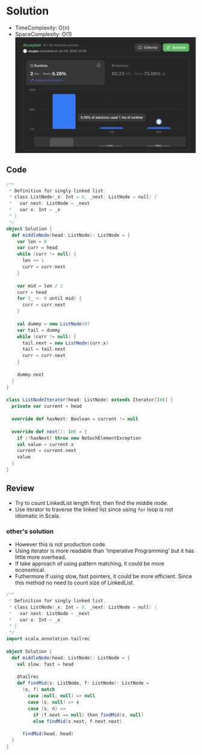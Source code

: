 # Solution
- TimeComplexity: O(n)
- SpaceComplexity: O(1)
  ![complexity](../../lib/images/beomjin/876-complexity.png)
## Code
```scala
/**
 * Definition for singly-linked list.
 * class ListNode(_x: Int = 0, _next: ListNode = null) {
 *   var next: ListNode = _next
 *   var x: Int = _x
 * }
 */
object Solution {
  def middleNode(head: ListNode): ListNode = {
    var len = 0
    var curr = head
    while (curr != null) {
      len += 1
      curr = curr.next
    }

    var mid = len / 2
    curr = head
    for (_ <- 0 until mid) {
      curr = curr.next
    }

    val dummy = new ListNode(0)
    var tail = dummy
    while (curr != null) {
      tail.next = new ListNode(curr.x)
      tail = tail.next
      curr = curr.next
    }

    dummy.next
  }
}

class ListNodeIterator(head: ListNode) extends Iterator[Int] {
  private var current = head

  override def hasNext: Boolean = current != null

  override def next(): Int = {
    if (!hasNext) throw new NoSuchElementException
    val value = current.x
    current = current.next
    value
  }
}
```

## Review
- Try to count LinkedList length first, then find the middle node.
- Use iterator to traverse the linked list since using `for` loop is not idiomatic in Scala.

### other's solution
- However this is not production code.
- Using iterator is more readable than 'Imperative Programming' but it has little more overhead.
- If take approach of using pattern matching, it could be more economical.
- Futhermore if using slow, fast pointers, it could be more efficient. Since this method no need to count size of LinkedList. 
```scala
/**
 * Definition for singly-linked list.
 * class ListNode(_x: Int = 0, _next: ListNode = null) {
 *   var next: ListNode = _next
 *   var x: Int = _x
 * }
 */
import scala.annotation.tailrec

object Solution {
  def middleNode(head: ListNode): ListNode = {
    val slow, fast = head

    @tailrec
    def findMid(s: ListNode, f: ListNode): ListNode =
      (s, f) match
        case (null, null) => null
        case (s, null) => s
        case (s, n) =>
          if (f.next == null) then findMid(s, null)
          else findMid(s.next, f.next.next)

      findMid(head, head)
  }
}
```